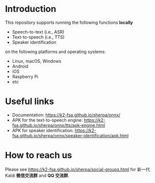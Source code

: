# Introduction

This repository supports running the following functions **locally**

  - Speech-to-text (i.e., ASR)
  - Text-to-speech (i.e., TTS)
  - Speaker identification

on the following platforms and operating systems:

  - Linux, macOS, Windows
  - Android
  - iOS
  - Raspberry Pi
  - etc

# Useful links

- Documentation: https://k2-fsa.github.io/sherpa/onnx/
- APK for the text-to-speech engine: https://k2-fsa.github.io/sherpa/onnx/tts/apk-engine.html
- APK for speaker identification: https://k2-fsa.github.io/sherpa/onnx/speaker-identification/apk.html

# How to reach us

Please see
https://k2-fsa.github.io/sherpa/social-groups.html
for 新一代 Kaldi **微信交流群** and **QQ 交流群**.
